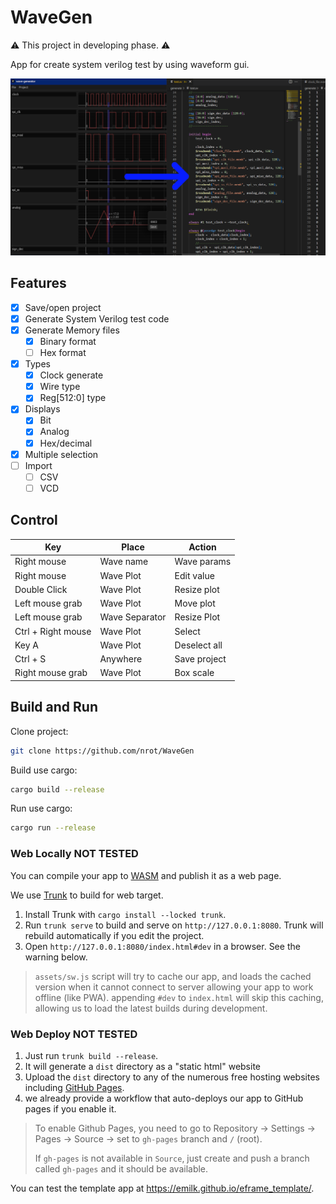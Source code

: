 # WaveGen

⚠ This project in developing phase. ⚠

App for create system verilog test by using waveform gui.

![Preview](assets/imgs/this_to_this.webp)

## Features

- [x] Save/open project
- [x] Generate System Verilog test code
- [x] Generate Memory files
   - [x] Binary format
   - [ ] Hex format
- [x] Types
   - [x] Clock generate
   - [x] Wire type
   - [x] Reg[512:0] type
- [x] Displays
   - [x] Bit
   - [x] Analog
   - [x] Hex/decimal
- [x] Multiple selection 
- [ ] Import
  - [ ] CSV
  - [ ] VCD

## Control

| Key                | Place          | Action       |
| ------------------ | -------------- | ------------ |
| Right mouse        | Wave name      | Wave params  |
| Right mouse        | Wave Plot      | Edit value   |
| Double Click       | Wave Plot      | Resize plot  |
| Left mouse grab    | Wave Plot      | Move plot    |
| Left mouse grab    | Wave Separator | Resize Plot  |
| Ctrl + Right mouse | Wave Plot      | Select       |
| Key A              | Wave Plot      | Deselect all |
| Ctrl + S           | Anywhere       | Save project |
| Right mouse grab   | Wave Plot      | Box scale    |

## Build and Run

Clone project:
```bash
git clone https://github.com/nrot/WaveGen
```

Build use cargo:
```bash
cargo build --release
```

Run use cargo:
```bash
cargo run --release
```


### Web Locally NOT TESTED

You can compile your app to [WASM](https://en.wikipedia.org/wiki/WebAssembly) and publish it as a web page.

We use [Trunk](https://trunkrs.dev/) to build for web target.
1. Install Trunk with `cargo install --locked trunk`.
2. Run `trunk serve` to build and serve on `http://127.0.0.1:8080`. Trunk will rebuild automatically if you edit the project.
3. Open `http://127.0.0.1:8080/index.html#dev` in a browser. See the warning below.

> `assets/sw.js` script will try to cache our app, and loads the cached version when it cannot connect to server allowing your app to work offline (like PWA).
> appending `#dev` to `index.html` will skip this caching, allowing us to load the latest builds during development.

### Web Deploy NOT TESTED
1. Just run `trunk build --release`.
2. It will generate a `dist` directory as a "static html" website
3. Upload the `dist` directory to any of the numerous free hosting websites including [GitHub Pages](https://docs.github.com/en/free-pro-team@latest/github/working-with-github-pages/configuring-a-publishing-source-for-your-github-pages-site).
4. we already provide a workflow that auto-deploys our app to GitHub pages if you enable it.
> To enable Github Pages, you need to go to Repository -> Settings -> Pages -> Source -> set to `gh-pages` branch and `/` (root).
>
> If `gh-pages` is not available in `Source`, just create and push a branch called `gh-pages` and it should be available.

You can test the template app at <https://emilk.github.io/eframe_template/>.

